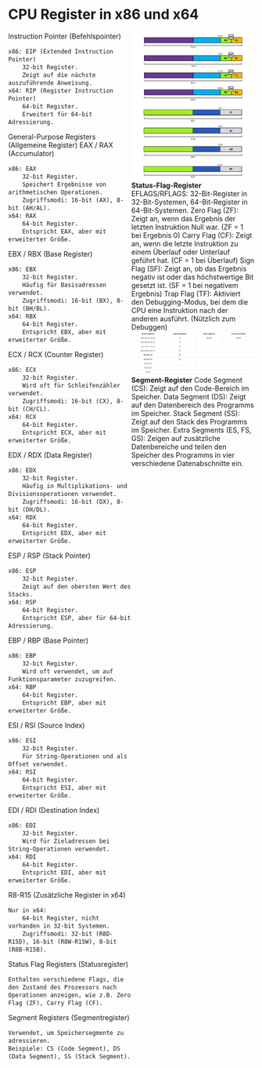 # CPU Register in x86 und x64

<div style="display: flex;">


<div style="flex: 1;">
<a> 
Instruction Pointer (Befehlspointer)

    x86: EIP (Extended Instruction Pointer)
        32-bit Register.
        Zeigt auf die nächste auszuführende Anweisung.
    x64: RIP (Register Instruction Pointer)
        64-bit Register.
        Erweitert für 64-bit Adressierung.

General-Purpose Registers (Allgemeine Register)
EAX / RAX (Accumulator)

    x86: EAX
        32-bit Register.
        Speichert Ergebnisse von arithmetischen Operationen.
        Zugriffsmodi: 16-bit (AX), 8-bit (AH/AL).
    x64: RAX
        64-bit Register.
        Entspricht EAX, aber mit erweiterter Größe.

EBX / RBX (Base Register)

    x86: EBX
        32-bit Register.
        Häufig für Basisadressen verwendet.
        Zugriffsmodi: 16-bit (BX), 8-bit (BH/BL).
    x64: RBX
        64-bit Register.
        Entspricht EBX, aber mit erweiterter Größe.

ECX / RCX (Counter Register)

    x86: ECX
        32-bit Register.
        Wird oft für Schleifenzähler verwendet.
        Zugriffsmodi: 16-bit (CX), 8-bit (CH/CL).
    x64: RCX
        64-bit Register.
        Entspricht ECX, aber mit erweiterter Größe.

EDX / RDX (Data Register)

    x86: EDX
        32-bit Register.
        Häufig in Multiplikations- und Divisionsoperationen verwendet.
        Zugriffsmodi: 16-bit (DX), 8-bit (DH/DL).
    x64: RDX
        64-bit Register.
        Entspricht EDX, aber mit erweiterter Größe.

ESP / RSP (Stack Pointer)

    x86: ESP
        32-bit Register.
        Zeigt auf den obersten Wert des Stacks.
    x64: RSP
        64-bit Register.
        Entspricht ESP, aber für 64-bit Adressierung.

EBP / RBP (Base Pointer)

    x86: EBP
        32-bit Register.
        Wird oft verwendet, um auf Funktionsparameter zuzugreifen.
    x64: RBP
        64-bit Register.
        Entspricht EBP, aber mit erweiterter Größe.

ESI / RSI (Source Index)

    x86: ESI
        32-bit Register.
        Für String-Operationen und als Offset verwendet.
    x64: RSI
        64-bit Register.
        Entspricht ESI, aber mit erweiterter Größe.

EDI / RDI (Destination Index)

    x86: EDI
        32-bit Register.
        Wird für Zieladressen bei String-Operationen verwendet.
    x64: RDI
        64-bit Register.
        Entspricht EDI, aber mit erweiterter Größe.

R8-R15 (Zusätzliche Register in x64)

    Nur in x64:
        64-bit Register, nicht vorhanden in 32-bit Systemen.
        Zugriffsmodi: 32-bit (R8D-R15D), 16-bit (R8W-R15W), 8-bit (R8B-R15B).

Status Flag Registers (Statusregister)

    Enthalten verschiedene Flags, die den Zustand des Prozessors nach Operationen anzeigen, wie z.B. Zero Flag (ZF), Carry Flag (CF).

Segment Registers (Segmentregister)

    Verwendet, um Speichersegmente zu adressieren.
    Beispiele: CS (Code Segment), DS (Data Segment), SS (Stack Segment).

</a>

</div>
<div style="flex: 1;">
<a href="">
    <img src="img/b3d7e425dae623de1ce2d57b25e4e809.png" alt="Packaging status" align="right">
</a>

<a>
<strong> Status-Flag-Register </strong>
EFLAGS/RFLAGS: 32-Bit-Register in 32-Bit-Systemen, 64-Bit-Register in 64-Bit-Systemen.
Zero Flag (ZF): Zeigt an, wenn das Ergebnis der letzten Instruktion Null war. (ZF = 1 bei Ergebnis 0)
Carry Flag (CF): Zeigt an, wenn die letzte Instruktion zu einem Überlauf oder Unterlauf geführt hat. (CF = 1 bei Überlauf)
Sign Flag (SF): Zeigt an, ob das Ergebnis negativ ist oder das höchstwertige Bit gesetzt ist. (SF = 1 bei negativem Ergebnis)
Trap Flag (TF): Aktiviert den Debugging-Modus, bei dem die CPU eine Instruktion nach der anderen ausführt. (Nützlich zum Debuggen)
</a>

<a href="">
    <img src="img/trapFlag.png" alt="Packaging status" align="right">
</a>

<a> <strong> Segment-Register</strong>
Code Segment (CS): Zeigt auf den Code-Bereich im Speicher.
Data Segment (DS): Zeigt auf den Datenbereich des Programms im Speicher.
Stack Segment (SS): Zeigt auf den Stack des Programms im Speicher.
Extra Segments (ES, FS, GS): Zeigen auf zusätzliche Datenbereiche und teilen den Speicher des Programms in vier verschiedene Datenabschnitte ein.
</a>



</div>

</div>